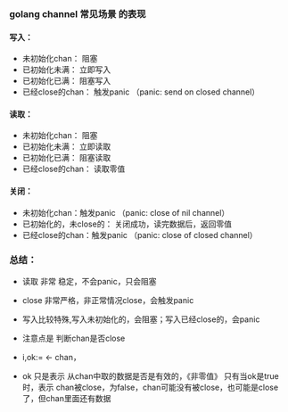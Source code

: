 ### golang channel  常见场景 的表现

#### 写入：
- 未初始化chan： 阻塞
- 已初始化未满： 立即写入
- 已初始化已满： 阻塞写入
- 已经close的chan： 触发panic （panic: send on closed channel）

 #### 读取：
- 未初始化chan： 阻塞
- 已初始化未满： 立即读取
- 已初始化已满： 阻塞读取
- 已经close的chan： 读取零值

 #### 关闭：
- 未初始化chan：触发panic （panic: close of nil channel）
- 已初始化的，未close的： 关闭成功，读完数据后，返回零值
- 已经close的chan：触发panic （panic: close of closed channel）

### 总结： 
- 读取 非常 稳定，不会panic，只会阻塞
- close 非常严格，非正常情况close，会触发panic
- 写入比较特殊,写入未初始化的，会阻塞；写入已经close的，会panic


- 注意点是 判断chan是否close
- i,ok:= <- chan，
- ok 只是表示 从chan中取的数据是否是有效的，《非零值》
只有当ok是true时，表示 chan被close，为false，chan可能没有被close，也可能是close了，但chan里面还有数据

